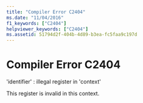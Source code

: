 ```yaml
---
title: "Compiler Error C2404"
ms.date: "11/04/2016"
f1_keywords: ["C2404"]
helpviewer_keywords: ["C2404"]
ms.assetid: 51794d2f-404b-4d89-b3ea-fc5faa9c197d
---
```

# Compiler Error C2404

'identifier' : illegal register in 'context'

This register is invalid in this context.
